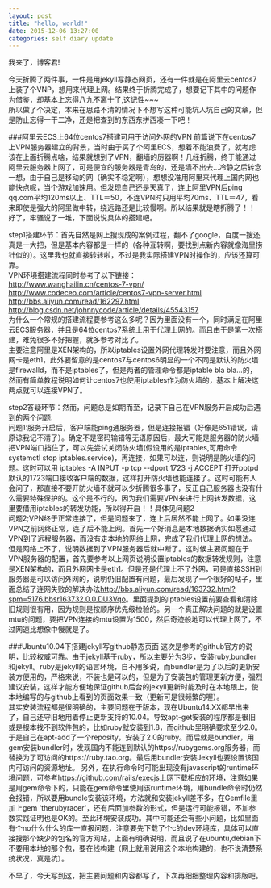 ```yaml
---
layout: post
title: "hello, world!"
date: 2015-12-06 13:27:00
categories: self diary update
---
```

我来了，博客君!

今天折腾了两件事，一件是用jekyll写静态网页，还有一件就是在阿里云centos7上装了个VNP，想用来代理上网。结果终于折腾完成了，想要记下其中的问题作为借鉴，却基本上忘得八九不离十了,这记性~~~<br> 
所以做了个决定，本来在思路不清的情况下不想写这种可能坑人坑自己的文章，但是防止忘得一干二净，还是把查到的东西东拼西凑一下吧！

###阿里云ECS上64位centos7搭建可用于访问外网的VPN
前篇说下在centos7上VPN服务器建立的背景，当时由于买了个阿里ECS，想着不能浪费了，就考虑该在上面折腾点啥，结果就想到了VPN，翻墙的厉器啊！几经折腾，终于能通过阿里云服务器上网了，可是便宜的服务器是青岛的，还是墙不出去...冷静之后转念一想，由于自己是移动的网（确实不稳定啊），想想没准用阿里来代理上国内网也能快点呢，当个游戏加速用。但发现自己还是天真了，连上阿里VPN后ping qq.com平均120ms以上、TTL＝50，不连VPN时只用平均70ms、TTL＝47，看来即使是强大的阿里做中转，绕远路还是比较慢啊。所以结果就是瞎折腾了！！ <br>
好了，牢骚说了一堆，下面说说具体的搭建吧。

step1搭建环节：首先自然是网上搜现成的案例过程，翻不了google，百度一搜还真是一大把，但是基本内容都是一样的（各种互转啊，要找到点新内容就像海里捞针似的）。这里我也就直接转转啦，不过是我实际搭建VPN时操作的，应该还算可靠。<br> 
VPN环境搭建流程同时参考了以下链接：<br>
<http://www.wanghailin.cn/centos-7-vpn/> <br>
<http://www.codeceo.com/article/centos7-vpn-server.html> <br>
<http://bbs.aliyun.com/read/162297.html>  <br>
<http://blog.csdn.net/johnnycode/article/details/45543157> <br>
为什么一个常规的搭建流程要参考这么多呢？因为里面没有一个，同时满足在阿里云ECS服务器，并且是64位centos7系统上用于代理上网的。而且由于是第一次搭建，难免很多不好把握，就多参考对比了。<br>
主要注意阿里是XEN架构的，所以iptables设置外网代理转发时要注意，而且外网网卡是eth1，此外要留意的是centos7与centos6明显的一个不同是默认的防火墙是firewalld，而不是iptables了，但是两者的管理命令都是iptable bla bla...的，然而有简单教程说明如何让centos7也使用iptables作为防火墙的，基本上解决这两点就可以连接VPN了。

step2答疑环节：然而，问题总是如期而至，记录下自己在VPN服务开启成功后遇到的两个问题:<br>
问题1:服务开启后，客户端能ping通服务器，但是连接报错（好像是651错误，请原谅我记不清了）。确定不是密码输错等无语原因后，最大可能是服务器的防火墙把VPN端口挡住了，可以先尝试关闭防火墙(假设用的是iptables,可用命令systemctl stop iptables.service)，再连接，如果可以连，则说明是防火墙的问题。这时可以用
iptables -A INPUT -p tcp --dport 1723 -j ACCEPT
打开pptpd默认的1723端口接收客户端的数据，这样打开防火墙也能连接了。这时可能有人会问了，那直接不要开防火墙不就可以少折腾很多事了，反正自己服务器也没有什么需要特殊保护的。这个是不行的，因为我们需要VPN来进行上网转发数据，这里要借用iptables的转发功能，所以得开启！！具体见问题2<br>
问题2;VPN终于正常连接了，但是问题来了，连上后居然不能上网了。如果没连VPN之前网终正常，连了后不能上网。首先一个好消息是本地数据确实如愿通过VPN到了远程服务器，而没有走本地的网络上网，完成了我们代理上网的想法。但是网络上不了，说明数据到了VPN服务器后就中断了。这时候主要问题在于VPN服务器的配置，首先要参考以上网页说明设置iptables的数据转发规则，注意是XEN架构的，而且外网网卡是eth1。但是还是代理上不了外网，可是直接SSH到服务器是可以访问外网的，说明仍旧配置有问题，最后发现了一个很好的帖子，里面总结了连网失败的解决办法<http://bbs.aliyun.com/read/163732.html?spm=5176.bbsr163732.0.0.DU3Vqo>。里面提到的iptables设置前要查看和清除旧规则很有用，因为规则是按顺序优先级检验的。另一个真正解决问题的就是设置mtu的问题，要把VPN连接的mtu设置为1500，然后奇迹般地可以代理上网了，不过网速比想像中慢就是了。

###Ubuntu10.04下搭建jekyll写github静态页面
这次是参考的github官方的说明，比较权威可靠。由于jekyll基于ruby，所以主要分为3步，安装ruby,bundler和jekyll。ruby是jekyll的语言环境，自不用多说，而bundler是为了以后的更新安装方便用的，严格来说，不装也是可以的，但是为了安装包的管理更新方便，强烈建议安装，这样才能方便地保证github后台的jekyll更新时能及时在本地跟上，使本地编写的与github上看到的页面效果一致（更新可是很频繁的喔）。<br>其实安装流程都是很明确的，主要问题在于版本，现在Ubuntu14.XX都早出来了，自己还守旧地用着停止更新支持的10.04。导致apt-get安装的程序都是很旧或是根本找不到软件包的，比如ruby就安装到1.8，而github里明确要求至少2.0。于是自己在apt-add了一个reposity，安装了2.0的ruby。而后就是bundler，用gem安装bundler时，发现国内不能连到默认的https://rubygems.org服务器，而替换为了可访问的https://ruby.tao.org。最后用bundler安装Jekyll也要设置该国内可访问的资源地址。
另外，在执行命令时可能出现没有javascript的runtime环境问题，可参考<https://github.com/rails/execjs>上网下载相应的环境，注意如果是用gem命令下的，只能在gem命令里使用该runtime环境，用bundle命令时仍然会报错，所以要用bundle安装该环境，方法就和安装jekyll差不多，在Gemfile里加上gem 'therubyracer'，还有后面加参数的形式，但是运行可能报错，不加参数实践证明也是OK的。至此环境安装成功。其中可能还会有些小问题，比如里面有个no什么什么的库一直报问题，注意要先下载了个c的dev环境库，具体可以直接搜那个缺少的包名的官方网站，上面有明确说明，而且说了在ubuntu,debian下不要用本地的那个包，要在线构建（网上就用说用这个本地构建的，也不说清楚系统状况，真是坑）。

不早了，今天写到这，把主要问题和内容都写了，下次再细细整理内容和排版吧。
